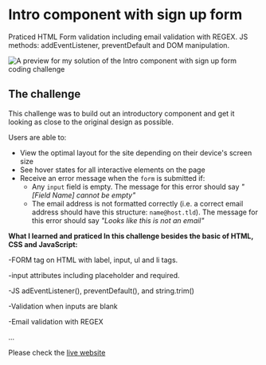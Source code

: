 # Intro component with sign up form

Praticed HTML Form validation including email validation with REGEX. JS methods: addEventListener, preventDefault and DOM manipulation.

![A preview for my solution of the Intro component with sign up form coding challenge](desktop-preview.jpg)

## The challenge

This challenge was to build out an introductory component and get it looking as close to the original design as possible.

Users are able to:

- View the optimal layout for the site depending on their device's screen size
- See hover states for all interactive elements on the page
- Receive an error message when the `form` is submitted if:
  - Any `input` field is empty. The message for this error should say *"[Field Name] cannot be empty"*
  - The email address is not formatted correctly (i.e. a correct email address should have this structure: `name@host.tld`). The message for this error should say *"Looks like this is not an email"*

**What I learned and praticed In this challenge besides the basic of HTML, CSS and JavaScript:**

-FORM tag on HTML with label, input, ul and li tags.

-input attributes including placeholder and required.

-JS adEventListener(), preventDefault(), and string.trim()

-Validation when inputs are blank

-Email validation with REGEX

...

Please check the [live website](https://fem-sign-up-form.vercel.app/)

